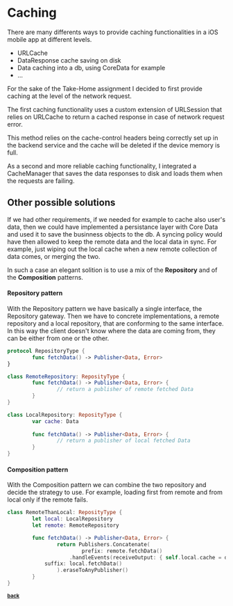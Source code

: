 # Caching

There are many differents ways to provide caching functionalities in a iOS mobile app at different levels.

- URLCache
- DataResponse cache saving on disk
- Data caching into a db, using CoreData for example
- ...

For the sake of the Take-Home assignment I decided to first provide caching at the level of the network request. 

The first caching functionality uses a custom extension of URLSession that relies on URLCache to return a cached response in case of network request error.

This method relies on the cache-control headers being correctly set up in the backend service and the cache will be deleted if the device memory is full.

As a second and more reliable caching functionality, I integrated a CacheManager that saves the data responses to disk and loads them when the requests are failing.



## Other possible solutions

If we had other requirements, if we needed for example to cache also user's data, then we could have implemented a persistance layer with Core Data and used it to save the businness objects to the db. A syncing policy would have then allowed to keep the remote data and the local data in sync. For example, just wiping out the local cache when a new remote collection of data comes, or merging the two.

In such a case an elegant solition is to use a mix of the **Repository** and of the **Composition** patterns.

#### Repository pattern

With the Repository pattern we have basically a single interface, the Repository gateway. Then we have to concrete implementations, a remote repository and a local repository, that are conforming to the same interface. In this way the client doesn't know where the data are coming from, they can be either from one or the other.

```swift
protocol RepositoryType {
		func fetchData() -> Publisher<Data, Error>
}

class RemoteRepository: ReposityType {
		func fetchData() -> Publisher<Data, Error> {
				// return a publisher of remote fetched Data
		}
}

class LocalRepository: ReposityType {
		var cache: Data
		
		func fetchData() -> Publisher<Data, Error> {
				// return a publisher of local fetched Data
		}
}
```

#### Composition pattern

With the Composition pattern we can combine the two repository and decide the strategy to use. For example, loading first from remote and from local only if the remote fails.

```swift
class RemoteThanLocal: ReposityType {
		let local: LocalRepository
		let remote: RemoteRepository

		func fetchData() -> Publisher<Data, Error> {
				return Publishers.Concatenate(
						prefix: remote.fetchData()
          			.handleEvents(receiveOutput: { self.local.cache = data }),
          	suffix: local.fetchData()
				).eraseToAnyPublisher()
		}
}
```







<sub>[**back**](https://github.com/CS-Development/KrakenDemo)</sub>

